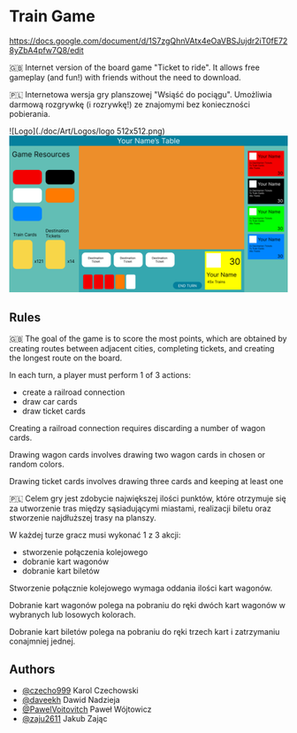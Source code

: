 
# Train Game

https://docs.google.com/document/d/1S7zgQhnVAtx4eOaVBSJujdr2iT0fE728yZbA4pfw7Q8/edit

🇬🇧
Internet version of the board game "Ticket to ride". It allows free gameplay (and fun!) with friends without the need to download.

🇵🇱
Internetowa wersja gry planszowej "Wsiąść do pociągu". Umożliwia darmową rozgrywkę (i rozrywkę!) ze znajomymi bez konieczności pobierania.


![Logo](./doc/Art/Logos/logo 512x512.png)
![App Screenshot](https://raw.githubusercontent.com/PawelVoitovitch/TrainGamePZ/main/doc/Art/GUIMockups/3.%20Game%20Page.png)


## Rules
🇬🇧
The goal of the game is to score the most points, which are obtained by creating routes between adjacent cities, completing tickets, and creating the longest route on the board.

In each turn, a player must perform 1 of 3 actions:

* create a railroad connection
* draw car cards
* draw ticket cards

Creating a railroad connection requires discarding a number of wagon cards.

Drawing wagon cards involves drawing two wagon cards in chosen or random colors.

Drawing ticket cards involves drawing three cards and keeping at least one

🇵🇱
Celem gry jest zdobycie największej ilości punktów, które otrzymuje się za utworzenie tras między sąsiadującymi miastami, realizacji biletu oraz stworzenie najdłuższej trasy na planszy.

W każdej turze gracz musi wykonać 1 z 3 akcji: 
* stworzenie połączenia kolejowego
* dobranie kart wagonów
* dobranie kart biletów

Stworzenie połącznie kolejowego wymaga oddania ilości kart wagonów.

Dobranie kart wagonów polega na pobraniu do ręki dwóch kart wagonów w wybranych lub losowych kolorach.

Dobranie kart biletów polega na pobraniu do ręki trzech kart i zatrzymaniu conajmniej jednej.
## Authors

- [@czecho999](https://www.github.com/czecho999) Karol Czechowski
- [@daveekh](https://www.github.com/daveekh) Dawid Nadzieja
- [@PawelVoitovitch](https://www.github.com/PawelVoitovitch) Paweł Wójtowicz
- [@zaju2611](https://www.github.com/zaju2611) Jakub Zając


